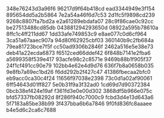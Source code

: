 348e76243d3a96f6
96217d9f64b418cd
ead3344949e3f154
895654dd5a2b5864
7e2a54a46f6d7c53
2d1fc5f9898cd239
9268c8807fa7bd2a
e2a61289ebdafa07
28c9f86cae0c92cc
be27513488cd85db
043881294293650d
08922a595b78610a
8ffc1c4ff211dd67
1dd33afe749853c9
e8ae077c0d6cf964
3ca51a67aaec907a
94d80f62925cbf03
360140b9c2fb684a
79ea81723bce7f5f
cc50ad9306b2846f
2462a516e5e38e73
deb41a22ecda6873
f6512ced66ddef42
6f848b7141e2fba6
a5699358f539e417
93acfe98c2c8571e
9469b88b1f905f37
24f1cf491cc90e79
102bb4e62e4d9d76
636f7b8a0658b035
9e8fb7a69ec1bd26
f6dd292b2f427c47
41386fbecaa2bfc0
eb9acc0ca30c4f24
11656f97038e2398
73c0d1a02af90061
6ff54643d01ff827
5e0b31f9a3f32ad0
1cd69d7d90372384
0bcb38ef424e19af
f361fd3e0e00d302
3868df5b966e075c
bfd57337fb08292d
8f286f940c7000c9
fcbd3d4e13d643a6
5f7183a85be38b99
3f437bba6b6a7846
9f0fd836fc8aaaee
b4e5d6c2ca6c7688
